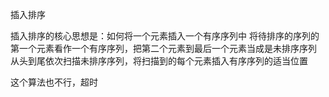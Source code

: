 插入排序

插入排序的核心思想是：如何将一个元素插入一个有序序列中
将待排序的序列的第一个元素看作一个有序序列，把第二个元素到最后一个元素当成是未排序序列
从头到尾依次扫描未排序序列，将扫描到的每个元素插入有序序列的适当位置

这个算法也不行，超时